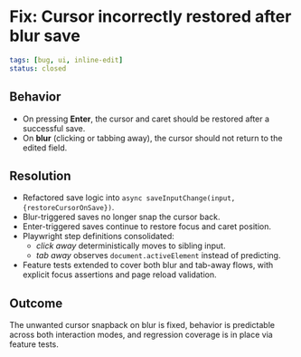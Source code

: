 # Fix: Cursor incorrectly restored after blur save

```yaml
tags: [bug, ui, inline-edit]
status: closed
```

## Behavior

- On pressing **Enter**, the cursor and caret should be restored after a successful save.  
- On **blur** (clicking or tabbing away), the cursor should not return to the edited field.  

## Resolution

- Refactored save logic into `async saveInputChange(input, {restoreCursorOnSave})`.  
- Blur-triggered saves no longer snap the cursor back.  
- Enter-triggered saves continue to restore focus and caret position.  
- Playwright step definitions consolidated:  
  - *click away* deterministically moves to sibling input.  
  - *tab away* observes `document.activeElement` instead of predicting.  
- Feature tests extended to cover both blur and tab-away flows, with explicit focus assertions and page reload validation.

## Outcome

The unwanted cursor snapback on blur is fixed, behavior is predictable across both interaction modes, and regression coverage is in place via feature tests.
